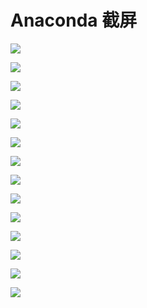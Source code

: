 # Anaconda 截屏

![](../../public/static/2025/08/anaconda-01.png)

![](../../public/static/2025/08/anaconda-02.png)

![](../../public/static/2025/08/anaconda-03.png)

![](../../public/static/2025/08/anaconda-04.png)

![](../../public/static/2025/08/anaconda-05.png)

![](../../public/static/2025/08/anaconda-06.png)

![](../../public/static/2025/08/anaconda-07.png)

![](../../public/static/2025/08/anaconda-08.png)

![](../../public/static/2025/08/anaconda-09.png)

![](../../public/static/2025/08/anaconda-10.png)

![](../../public/static/2025/08/anaconda-11.png)

![](../../public/static/2025/08/anaconda-12.png)

![](../../public/static/2025/08/anaconda-13.png)

![](../../public/static/2025/08/anaconda-14.png)
